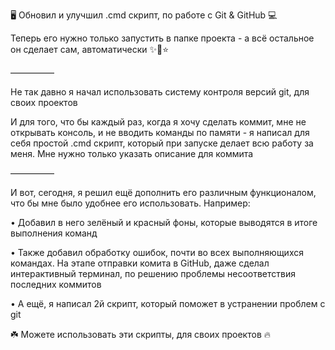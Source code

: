 🖥 Обновил и улучшил .cmd скрипт, по работе с Git & GitHub 💻

Теперь его нужно только запустить в папке проекта - а всё остальное он сделает сам, автоматически ✨💫⭐️

—————

Не так давно я начал использовать систему контроля версий git, для своих проектов

И для того, что бы каждый раз, когда я хочу сделать коммит, мне не открывать консоль, и не вводить команды по памяти - я написал для себя простой .cmd скрипт, который при запуске делает всю работу за меня. Мне нужно только указать описание для коммита

—————

И вот, сегодня, я решил ещё дополнить его различным функционалом, что бы мне было удобнее его использовать. Например: 

• Добавил в него зелёный и красный фоны, которые выводятся в итоге выполнения команд

• Также добавил обработку ошибок, почти во всех выполняющихся командах. На этапе отправки комита в GitHub, даже сделал интерактивный терминал, по решению проблемы несоответствия последних коммитов

• А ещё, я написал 2й скрипт, который поможет в устранении проблем с git

☘️ Можете использовать эти скрипты, для своих проектов 🔥